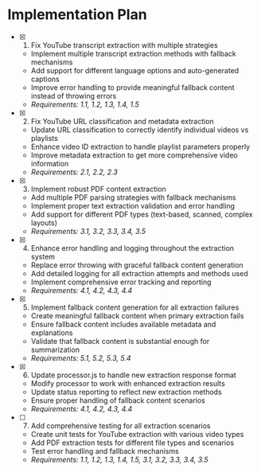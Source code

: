 # Implementation Plan

- [x] 1. Fix YouTube transcript extraction with multiple strategies
  - Implement multiple transcript extraction methods with fallback mechanisms
  - Add support for different language options and auto-generated captions
  - Improve error handling to provide meaningful fallback content instead of throwing errors
  - _Requirements: 1.1, 1.2, 1.3, 1.4, 1.5_

- [x] 2. Fix YouTube URL classification and metadata extraction
  - Update URL classification to correctly identify individual videos vs playlists
  - Enhance video ID extraction to handle playlist parameters properly
  - Improve metadata extraction to get more comprehensive video information
  - _Requirements: 2.1, 2.2, 2.3_

- [x] 3. Implement robust PDF content extraction
  - Add multiple PDF parsing strategies with fallback mechanisms
  - Implement proper text extraction validation and error handling
  - Add support for different PDF types (text-based, scanned, complex layouts)
  - _Requirements: 3.1, 3.2, 3.3, 3.4, 3.5_

- [x] 4. Enhance error handling and logging throughout the extraction system
  - Replace error throwing with graceful fallback content generation
  - Add detailed logging for all extraction attempts and methods used
  - Implement comprehensive error tracking and reporting
  - _Requirements: 4.1, 4.2, 4.3, 4.4_

- [x] 5. Implement fallback content generation for all extraction failures
  - Create meaningful fallback content when primary extraction fails
  - Ensure fallback content includes available metadata and explanations
  - Validate that fallback content is substantial enough for summarization
  - _Requirements: 5.1, 5.2, 5.3, 5.4_

- [x] 6. Update processor.js to handle new extraction response format
  - Modify processor to work with enhanced extraction results
  - Update status reporting to reflect new extraction methods
  - Ensure proper handling of fallback content scenarios
  - _Requirements: 4.1, 4.2, 4.3, 4.4_

- [ ] 7. Add comprehensive testing for all extraction scenarios
  - Create unit tests for YouTube extraction with various video types
  - Add PDF extraction tests for different file types and scenarios
  - Test error handling and fallback mechanisms
  - _Requirements: 1.1, 1.2, 1.3, 1.4, 1.5, 3.1, 3.2, 3.3, 3.4, 3.5_